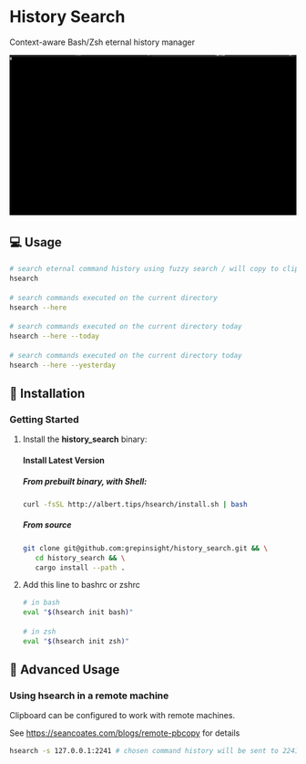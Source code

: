 # History Search

Context-aware Bash/Zsh eternal history manager

![](assets/hsearch.gif)

## 💻 Usage

```sh
# search eternal command history using fuzzy search / will copy to clipboard
hsearch

# search commands executed on the current directory
hsearch --here

# search commands executed on the current directory today
hsearch --here --today

# search commands executed on the current directory today
hsearch --here --yesterday
```

## 📜 Installation

### Getting Started

1. Install the **history_search** binary:

   #### Install Latest Version

   ##### From prebuilt binary, with Shell:

   ```sh
   curl -fsSL http://albert.tips/hsearch/install.sh | bash
   ```

   ##### From source

   ```sh
   git clone git@github.com:grepinsight/history_search.git && \
      cd history_search && \
      cargo install --path .
   ```

2. Add this line to bashrc or zshrc

   ```sh
   # in bash
   eval "$(hsearch init bash)"

   # in zsh
   eval "$(hsearch init zsh)"
   ```

## 🚀 Advanced Usage

### Using hsearch in a remote machine

Clipboard can be configured to work with remote machines.

See <https://seancoates.com/blogs/remote-pbcopy> for details

```sh
hsearch -s 127.0.0.1:2241 # chosen command history will be sent to 2241 port
```
